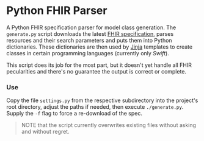 Python FHIR Parser
==================

A Python FHIR specification parser for model class generation.
The `generate.py` script downloads the latest [FHIR specification][fhir], parses resources and their search parameters and puts them into Python dictionaries.
These dictionaries are then used by [Jinja][] templates to create classes in certain programming languages (currently only _Swift_).

This script does its job for the most part, but it doesn't yet handle all FHIR pecularities and there's no guarantee the output is correct or complete.

### Use ###

Copy the file `settings.py` from the respective subdirectory into the project's root directory, adjust the paths if needed, then execute `./generate.py`.
Supply the `-f` flag to force a re-download of the spec.

> NOTE that the script currently overwrites existing files without asking and without regret.


[fhir]: http://www.hl7.org/implement/standards/fhir/
[jinja]: http://jinja.pocoo.org

